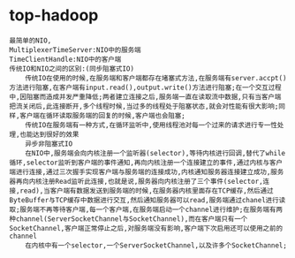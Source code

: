# top-hadoop
	最简单的NIO,
	MultiplexerTimeServer:NIO中的服务端
	TimeClientHandle:NIO中的客户端
	传统IO和NIO之间的区别:(同步阻塞式IO)
		传统IO在使用的时候,在服务端和客户端都存在堵塞式方法,在服务端有server.accpt()方法进行阻塞,在客户端有input.read(),output.write()方法进行阻塞;在一个交互过程中,因阻塞而造成并发严重降低;两者建立连接之后,服务端一直在读取流中数据,只有当客户端把流关闭后,此连接断开,多个线程时候,当过多的线程处于阻塞状态,就会对性能有很大影响;同样,客户端在循环读取服务端的回复的时候,客户端也会阻塞;
		传统IO在服务端有一种方式,在循环监听中,使用线程池对每一个过来的请求进行专一性处理,也能达到很好的效果
		异步非阻塞式IO
		在NIO中,服务端会向内核注册一个监听器(selector),等待内核进行回调,替代了while循环,selector监听到客户端的事件通知,再向内核注册一个连接建立的事件,通过内核与客户端进行连接,通过三次握手实现客户端与服务端的连接成功,内核通知服务器连接建立成功,服务器再向内核注册Read监听此连接,也就是说,服务器向内核注册了三个事件(selector,连接,read),当客户端有数据发送到服务端的时候,在服务器内核里面存在TCP缓存,然后通过ByteBuffer与TCP缓存中数据进行交互,然后通知服务器可以read,服务端通过chanel进行读取;服务端不再等待客户端,每一个客户端,在服务端启动一个channel进行维护;在服务端有两种channel(ServerSocketChannel与SocketChannel),而在客户端只有一个SocketChannel,客户端正常停止之后,对服务端没有影响,客户端下次启用还可以使用之前的channel
		在内核中有一个selector,一个ServerSocketChannel,以及许多个SocketChannel;
	
	
	
	